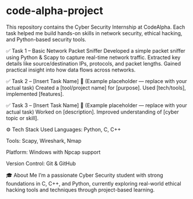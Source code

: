 # code-alpha-project
This repository contains the Cyber Security Internship at CodeAlpha. Each task helped me build hands-on skills in network security, ethical hacking, and Python-based security tools.

✅ Task 1 – Basic Network Packet Sniffer
Developed a simple packet sniffer using Python & Scapy to capture real-time network traffic. Extracted key details like source/destination IPs, protocols, and packet lengths. Gained practical insight into how data flows across networks.

✅ Task 2 – [Insert Task Name]
📌 (Example placeholder — replace with your actual task)
Created a [tool/project name] for [purpose]. Used [tech/tools], implemented [features].

✅ Task 3 – [Insert Task Name]
📌 (Example placeholder — replace with your actual task)
Worked on [description]. Improved understanding of [cyber topic or skill].

⚙️ Tech Stack Used
Languages: Python, C, C++

Tools: Scapy, Wireshark, Nmap

Platform: Windows with Npcap support

Version Control: Git & GitHub

🎓 About Me
I’m a passionate Cyber Security student with strong foundations in C, C++, and Python, currently exploring real-world ethical hacking tools and techniques through project-based learning.
